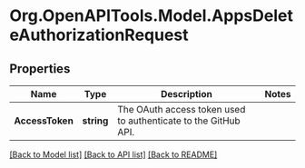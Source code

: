 # Org.OpenAPITools.Model.AppsDeleteAuthorizationRequest

## Properties

Name | Type | Description | Notes
------------ | ------------- | ------------- | -------------
**AccessToken** | **string** | The OAuth access token used to authenticate to the GitHub API. | 

[[Back to Model list]](../README.md#documentation-for-models) [[Back to API list]](../README.md#documentation-for-api-endpoints) [[Back to README]](../README.md)


